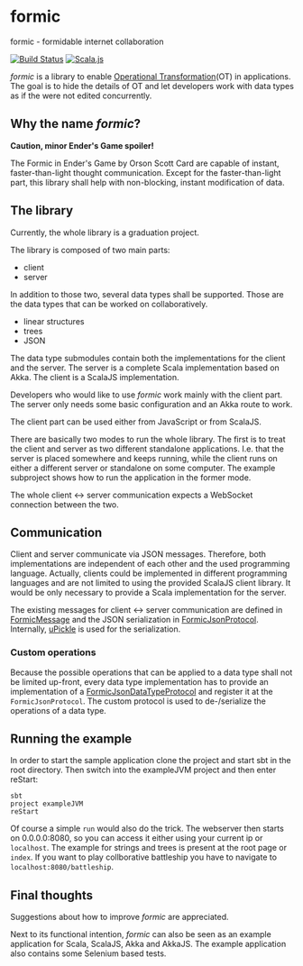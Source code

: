 # formic
formic - formidable internet collaboration

[![Build Status](https://travis-ci.org/rbraeunlich/formic.svg?branch=master)](https://travis-ci.org/rbraeunlich/formic) [![Scala.js](https://www.scala-js.org/assets/badges/scalajs-0.6.13.svg)](https://www.scala-js.org)

*formic* is a library to enable [Operational Transformation](https://en.wikipedia.org/wiki/Operational_transformation)(OT) in applications.
The goal is to hide the details of OT and let developers work with data types as if the were not edited concurrently.

## Why the name *formic*?

**Caution, minor Ender's Game spoiler!**

The Formic in Ender's Game by Orson Scott Card are capable of instant, faster-than-light thought communication. Except for the faster-than-light part, this library shall help with non-blocking, instant modification of data.

## The library

Currently, the whole library is a graduation project.

The library is composed of two main parts:
- client
- server

In addition to those two, several data types shall be supported. Those are the data types that can be worked on collaboratively.

- linear structures
- trees
- JSON

The data type submodules contain both the implementations for the client and the server. The server is a complete Scala implementation based on Akka. The client is a ScalaJS implementation.

Developers who would like to use *formic* work mainly with the client part. The server only needs some basic configuration and an Akka route to work.

The client part can be used either from JavaScript or from ScalaJS.

There are basically two modes to run the whole library. The first is to treat the client and server as two different standalone applications. I.e. that the server is placed somewhere and keeps running, while the client runs on either a different server or standalone on some computer.
 The example subproject shows how to run the application in the former mode.
 
 The whole client <-> server communication expects a WebSocket connection between the two.

## Communication

Client and server communicate via JSON messages. Therefore, both implementations are independent of each other and the used programming language. Actually, clients could be implemented in different programming languages and are not limited to using the provided ScalaJS client library.
It would be only necessary to provide a Scala implementation for the server.
 
The existing messages for client <-> server communication are defined in [FormicMessage](https://github.com/rbraeunlich/formic/blob/master/common/shared/src/main/scala/de/tu_berlin/formic/common/message/FormicMessage.scala) and the JSON serialization in [FormicJsonProtocol](https://github.com/rbraeunlich/formic/blob/master/common/shared/src/main/scala/de/tu_berlin/formic/common/json/FormicJsonProtocol.scala).
Internally, [uPickle](http://www.lihaoyi.com/upickle-pprint/upickle/) is used for the serialization.

### Custom operations

Because the possible operations that can be applied to a data type shall not be limited up-front, every data type implementation has to provide an implementation of a [FormicJsonDataTypeProtocol](https://github.com/rbraeunlich/formic/blob/master/common/shared/src/main/scala/de/tu_berlin/formic/common/json/FormicJsonDataTypeProtocol.scala) and register it at the `FormicJsonProtocol`. 
The custom protocol is used to de-/serialize the operations of a data type.

## Running the example

In order to start the sample application clone the project and start sbt in the root directory. Then switch into the exampleJVM project and then enter reStart:
```
sbt
project exampleJVM
reStart
```

Of course a simple `run` would also do the trick. The webserver then starts on 0.0.0.0:8080, so you can access it either using your current ip or `localhost`.
The example for strings and trees is present at the root page or `index`. If you want to play collborative battleship you have to navigate to `localhost:8080/battleship`.
## Final thoughts

Suggestions about how to improve *formic* are appreciated.
 
Next to its functional intention, *formic* can also be seen as an example application for Scala, ScalaJS, Akka and AkkaJS.
  The example application also contains some Selenium based tests.